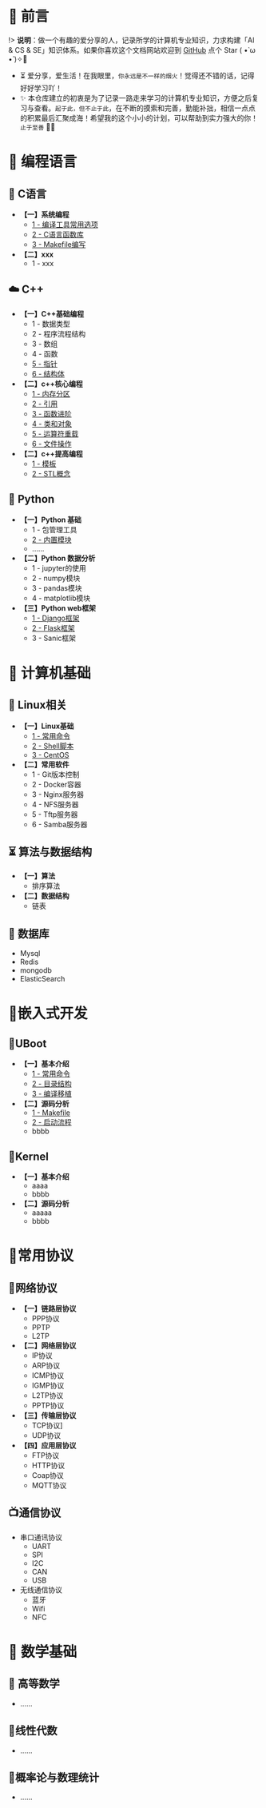 # 🎨 前言

!> <b>说明</b>：做一个有趣的爱分享的人，记录所学的计算机专业知识，力求构建「AI & CS & SE」知识体系。如果你喜欢这个文档网站欢迎到 [GitHub](https://github.com/m5xhsy/NoteBook) 点个 Star ( •̀ ω •́ )✧🔑

* ⏳ 爱分享，爱生活！在我眼里，`你永远是不一样的烟火`！觉得还不错的话，记得好好学习吖！
* ✨ 本仓库建立的初衷是为了记录一路走来学习的计算机专业知识，方便之后复习与查看。`起于此，但不止于此`，在不断的摸索和完善，勤能补拙，相信一点点的积累最后汇聚成海！希望我的这个小小的计划，可以帮助到实力强大的你！`止于至善`  🧡🧡



# 🍵 编程语言

##  👿 C语言

- **【一】系统编程**
  - [1 - 编译工具常用选项](note/C/系统编程/编译工具常用选项.md)
  - [2 - C语言函数库](note/C/系统编程/C语言函数库目录.md)
  - [3 - Makefile编写](note/C/系统编程/Makefile.md)
- **【二】xxx**
  - 1 - xxx

## ☁️ C++

- **【一】C++基础编程**
  - 1 - 数据类型
  - 2 - 程序流程结构
  - 3 - 数组
  - 4 - 函数
  - [5 - 指针](note/C++/C++基础编程/指针.md)
  - [6 - 结构体](note/C++/C++基础编程/结构体.md)
- **【二】c++核心编程**
  - [1 - 内存分区](note/C++/C++核心编程/内存分区.md)
  - [2 - 引用](note/C++/C++核心编程/引用.md)
  - [3 - 函数进阶](note/C++/C++核心编程/函数进阶.md)
  - [4 - 类和对象](note/C++/C++核心编程/类和对象.md)
  - [5 - 运算符重载](note/C++/C++核心编程/运算符重载.md)
  - [6 - 文件操作](note/C++/C++核心编程/文件操作.md)
- **【二】c++提高编程**
  - [1 - 模板](note/C++/C++提高编程/模板.md)
  - [2 - STL概念](note/C++/C++提高编程/STL概念.md)

## 🐍 Python

- **【一】Python 基础**
  - 1 - 包管理工具
  - [2 - 内置模块](note/Pyhton/Python基础/模块/)
  - ......
- **【二】Python 数据分析**  
  - 1 - jupyter的使用
  - 2 - numpy模块
  - 3 - pandas模块
  - 4 - matplotlib模块
- **【三】Python web框架**
  - [1 - Django框架](note/Python/PythonWeb框架/Django/)
  - [2 - Flask框架](note/Python/PythonWeb框架/Flask/Flask.md)
  - 3 - Sanic框架

# 🚀 计算机基础

## 🏡 Linux相关

- **【一】Linux基础**
  - [1 - 常用命令](note/操作系统/常用命令.md)
  - [2 - Shell脚本](note/操作系统/Shell脚本.md)
  - [3 - CentOS](note/操作系统/CentOS.md)
- **【二】常用软件**
  - 1 - Git版本控制
  - 2 - Docker容器
  - 3 - Nginx服务器
  - 4 - NFS服务器
  - 5 - Tftp服务器
  - 6 - Samba服务器

## ⏳ 算法与数据结构

- **【一】算法**
  - 排序算法
- **【二】数据结构**
  - 链表

## 📜 数据库
- Mysql
- Redis
- mongodb
- ElasticSearch

# 👻嵌入式开发

## 🐼UBoot  

- **【一】基本介绍**
  - [1 - 常用命令](note/嵌入式开发/UBoot/基本介绍/UBoot常用命令.md)
  - [2 - 目录结构](note/嵌入式开发/UBoot/基本介绍/UBoot目录结构.md)
  - [3 - 编译移植](note/嵌入式开发/UBoot/基本介绍/UBoot编译移植.md)
- **【二】源码分析**
  - [1 - Makefile](note/嵌入式开发/UBoot/源码分析/Makefile解析.md)
  - [2 - 启动流程](note/嵌入式开发/UBoot/源码分析/Uboot启动流程.md)
  - bbbb


## 🐯Kernel

- **【一】基本介绍**
  - aaaa
  - bbbb
- **【二】源码分析**
  - aaaaa
  - bbbb

# 🎲常用协议

## 🎃网络协议

- **【一】链路层协议**
  - PPP协议
  - PPTP
  - L2TP
- **【二】网络层协议**
  - IP协议
  - ARP协议
  - ICMP协议
  - IGMP协议
  - L2TP协议
  - PPTP协议
- **【三】传输层协议**
  - TCP协议]
  - UDP协议
- **【四】应用层协议**
  - FTP协议
  - HTTP协议
  - Coap协议
  - MQTT协议

## 📺通信协议

- 串口通讯协议
  - UART
  - SPI
  - I2C
  - CAN
  - USB
- 无线通信协议
  - 蓝牙
  - Wifi
  - NFC

# 📘 数学基础

## 🐼 高等数学

- ......

## 🐷线性代数

- ......

## 🐹概率论与数理统计

- ......

  



